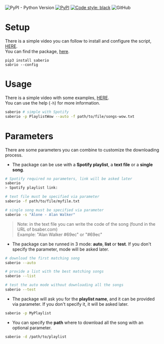 ![PyPI - Python Version](https://img.shields.io/pypi/pyversions/saberio)
[![PyPI](https://img.shields.io/pypi/v/nepox?color=red)](https://pypi.org/project/saberio/)
[![Code style: black](https://img.shields.io/badge/code%20style-black-000000.svg)](https://github.com/psf/black)
![GitHub](https://img.shields.io/github/license/mortafix/pysaber)

# Setup
There is a simple video you can follow to install and configure the script, [HERE](https://www.loom.com/share/e9535e316f334e7eb1553526f95d0928).  
You can find the package, [here](https://pypi.org/project/saberio/).
```
pip3 install saberio
sabrio --config
```

# Usage
There is a simple video with some examples, [HERE](https://www.loom.com/share/38fb26be202943a3ba9dc42fc6f71ae2).  
You can use the help (`-h`) for more information.
```bash
saberio # simple with Spotify
saberio -p PlaylistWow --auto -f path/to/file/songs-wow.txt
```

# Parameters
There are some parameters you can combine to customize the downloading process.

* The package can be use with a **Spotify playlist**, a **text file** or a **single song**.
```bash
# Spotify required no parameters, link will be asked later
saberio
> Spotify playlist link:

# text file must be specified via parameter
saberio -f path/to/file/myfile.txt

# single song must be specified via parameter
saberio -s "Alone - Alan Walker"
```
> Note: in the text file you can write the code of the song (found in the URL of bsaber.com)  
> Example: "Alan Walker #69ec" or "#69ec"

* The package can be runned in 3 mode: **auto**, **list** or **test**. If you don't specify the parameter, mode will be asked later.
```bash
# download the first matching song
saberio --auto

# provide a list with the best matching songs
saberio --list

# test the auto mode without downloading all the songs
saberio --test
```

* The package will ask you for the **playlist name**, and it can be provided via parameter. If you don't specify it, it will be asked later.
```bash
saberio -p MyPlaylist
```

* You can specify the **path** where to download all the song with an optional parameter.
```bash
saberio -d /path/to/playlist
```

